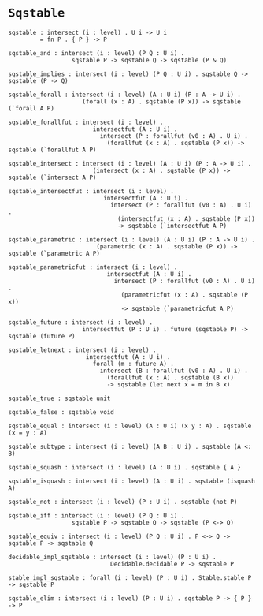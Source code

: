 # `Sqstable`

    sqstable : intersect (i : level) . U i -> U i
             = fn P . { P } -> P

    sqstable_and : intersect (i : level) (P Q : U i) .
                      sqstable P -> sqstable Q -> sqstable (P & Q)

    sqstable_implies : intersect (i : level) (P Q : U i) . sqstable Q -> sqstable (P -> Q)

    sqstable_forall : intersect (i : level) (A : U i) (P : A -> U i) .
                         (forall (x : A) . sqstable (P x)) -> sqstable (`forall A P)

    sqstable_forallfut : intersect (i : level) .
                            intersectfut (A : U i) .
                              intersect (P : forallfut (v0 : A) . U i) .
                                (forallfut (x : A) . sqstable (P x)) -> sqstable (`forallfut A P)

    sqstable_intersect : intersect (i : level) (A : U i) (P : A -> U i) .
                            (intersect (x : A) . sqstable (P x)) -> sqstable (`intersect A P)

    sqstable_intersectfut : intersect (i : level) .
                               intersectfut (A : U i) .
                                 intersect (P : forallfut (v0 : A) . U i) .
                                   (intersectfut (x : A) . sqstable (P x))
                                   -> sqstable (`intersectfut A P)

    sqstable_parametric : intersect (i : level) (A : U i) (P : A -> U i) .
                             (parametric (x : A) . sqstable (P x)) -> sqstable (`parametric A P)

    sqstable_parametricfut : intersect (i : level) .
                                intersectfut (A : U i) .
                                  intersect (P : forallfut (v0 : A) . U i) .
                                    (parametricfut (x : A) . sqstable (P x))
                                    -> sqstable (`parametricfut A P)

    sqstable_future : intersect (i : level) .
                         intersectfut (P : U i) . future (sqstable P) -> sqstable (future P)

    sqstable_letnext : intersect (i : level) .
                          intersectfut (A : U i) .
                            forall (m : future A) .
                              intersect (B : forallfut (v0 : A) . U i) .
                                (forallfut (x : A) . sqstable (B x))
                                -> sqstable (let next x = m in B x)

    sqstable_true : sqstable unit

    sqstable_false : sqstable void

    sqstable_equal : intersect (i : level) (A : U i) (x y : A) . sqstable (x = y : A)

    sqstable_subtype : intersect (i : level) (A B : U i) . sqstable (A <: B)

    sqstable_squash : intersect (i : level) (A : U i) . sqstable { A }

    sqstable_isquash : intersect (i : level) (A : U i) . sqstable (isquash A)

    sqstable_not : intersect (i : level) (P : U i) . sqstable (not P)

    sqstable_iff : intersect (i : level) (P Q : U i) .
                      sqstable P -> sqstable Q -> sqstable (P <-> Q)

    sqstable_equiv : intersect (i : level) (P Q : U i) . P <-> Q -> sqstable P -> sqstable Q

    decidable_impl_sqstable : intersect (i : level) (P : U i) .
                                 Decidable.decidable P -> sqstable P

    stable_impl_sqstable : forall (i : level) (P : U i) . Stable.stable P -> sqstable P

    sqstable_elim : intersect (i : level) (P : U i) . sqstable P -> { P } -> P
